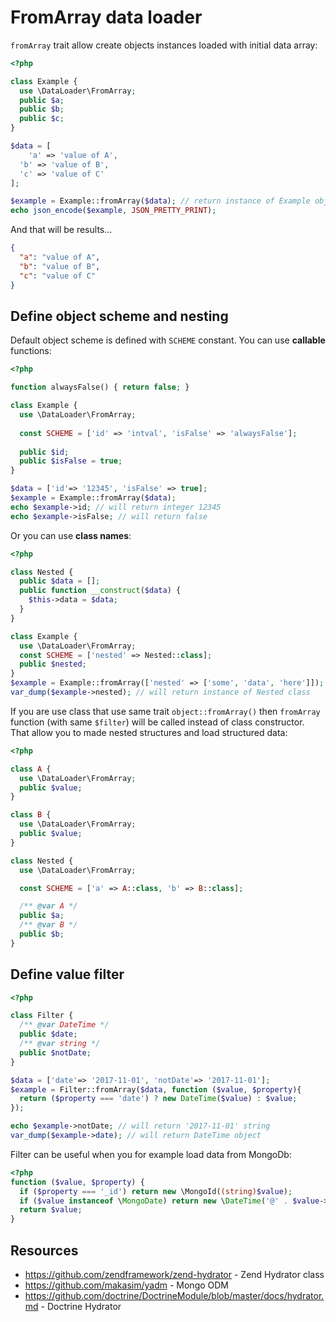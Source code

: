 # FromArray data loader

`fromArray` trait allow create objects instances loaded with initial data array:

```php
<?php

class Example {
  use \DataLoader\FromArray;
  public $a;
  public $b;
  public $c;
}

$data = [
	'a' => 'value of A',
  'b' => 'value of B',
  'c' => 'value of C'
];

$example = Example::fromArray($data); // return instance of Example object
echo json_encode($example, JSON_PRETTY_PRINT);
```
And that will be results...

```json
{
  "a": "value of A",
  "b": "value of B",
  "c": "value of C"
}
```

## Define object scheme and nesting

Default object scheme is defined with `SCHEME` constant. You can use **callable** functions:

```php
<?php

function alwaysFalse() { return false; }

class Example {
  use \DataLoader\FromArray;
  
  const SCHEME = ['id' => 'intval', 'isFalse' => 'alwaysFalse'];
  
  public $id;  
  public $isFalse = true;  
}

$data = ['id'=> '12345', 'isFalse' => true];
$example = Example::fromArray($data);
echo $example->id; // will return integer 12345
echo $example->isFalse; // will return false
```

Or you can use **class names**:

```php
<?php

class Nested {
  public $data = [];
  public function __construct($data) {
    $this->data = $data;
  }
}

class Example {
  use \DataLoader\FromArray;
  const SCHEME = ['nested' => Nested::class];
  public $nested;
}
$example = Example::fromArray(['nested' => ['some', 'data', 'here']]);
var_dump($example->nested); // will return instance of Nested class
```
If you are use class that use same trait `object::fromArray()` then `fromArray` function (with same `$filter`) 
will be called instead of class constructor. That allow you to made nested structures and load structured data:  

```php
<?php

class A {
  use \DataLoader\FromArray;
  public $value;
}

class B {
  use \DataLoader\FromArray;
  public $value;
}

class Nested {
  use \DataLoader\FromArray;

  const SCHEME = ['a' => A::class, 'b' => B::class];

  /** @var A */
  public $a;
  /** @var B */
  public $b;
}
```

## Define value filter

```php
<?php

class Filter {
  /** @var DateTime */
  public $date;
  /** @var string */
  public $notDate;
}

$data = ['date'=> '2017-11-01', 'notDate'=> '2017-11-01'];
$example = Filter::fromArray($data, function ($value, $property){
  return ($property === 'date') ? new DateTime($value) : $value;
});

echo $example->notDate; // will return '2017-11-01' string
var_dump($example->date); // will return DateTime object
```

Filter can be useful when you for example load data from MongoDb:

```php
<?php
function ($value, $property) {
  if ($property === '_id') return new \MongoId((string)$value);
  if ($value instanceof \MongoDate) return new \DateTime('@' . $value->sec);
  return $value;
}
```


## Resources

* https://github.com/zendframework/zend-hydrator - Zend Hydrator class
* https://github.com/makasim/yadm - Mongo ODM
* https://github.com/doctrine/DoctrineModule/blob/master/docs/hydrator.md - Doctrine Hydrator